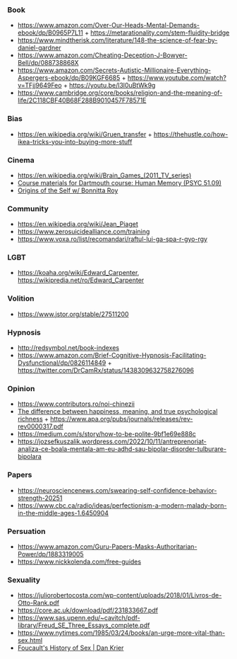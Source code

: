 ### Book

- https://www.amazon.com/Over-Our-Heads-Mental-Demands-ebook/dp/B0965P7L11 + https://metarationality.com/stem-fluidity-bridge
- https://www.mindtherisk.com/literature/148-the-science-of-fear-by-daniel-gardner
- https://www.amazon.com/Cheating-Deception-J-Bowyer-Bell/dp/088738868X
- https://www.amazon.com/Secrets-Autistic-Millionaire-Everything-Aspergers-ebook/dp/B09KGF6685 + https://www.youtube.com/watch?v=TFjj9649Feo + https://youtu.be/l3l0uBtWk9g
- https://www.cambridge.org/core/books/religion-and-the-meaning-of-life/2C118CBF40B68F288B9010457F78571E

### Bias

- https://en.wikipedia.org/wiki/Gruen_transfer + https://thehustle.co/how-ikea-tricks-you-into-buying-more-stuff

### Cinema

- https://en.wikipedia.org/wiki/Brain_Games_(2011_TV_series)
- [Course materials for Dartmouth course: Human Memory (PSYC 51.09)](https://github.com/ContextLab/human-memory)
- [Origins of the Self w/ Bonnitta Roy](https://www.youtube.com/playlist?list=PLoZ5e3aD_LuQoDMmjnQApeqDS00iMxHBz)


### Community

- https://en.wikipedia.org/wiki/Jean_Piaget
- https://www.zerosuicidealliance.com/training
- https://www.voxa.ro/list/recomandari/raftul-lui-ga-spa-r-gyo-rgy

### LGBT

- https://koaha.org/wiki/Edward_Carpenter, https://wikipredia.net/ro/Edward_Carpenter

### Volition

- https://www.jstor.org/stable/27511200

### Hypnosis

- http://redsymbol.net/book-indexes
- https://www.amazon.com/Brief-Cognitive-Hypnosis-Facilitating-Dysfunctional/dp/0826114849 + https://twitter.com/DrCamRx/status/1438309632758276096

### Opinion

- https://www.contributors.ro/noi-chinezii
- [The difference between happiness, meaning, and true psychological richness](https://twitter.com/Julian/status/1482506906102943745) + https://www.apa.org/pubs/journals/releases/rev-rev0000317.pdf
- https://medium.com/s/story/how-to-be-polite-9bf1e69e888c
- https://jozsefkuszalik.wordpress.com/2022/10/11/antreprenoriat-analiza-ce-boala-mentala-am-eu-adhd-sau-bipolar-disorder-tulburare-bipolara


### Papers

- https://neurosciencenews.com/swearing-self-confidence-behavior-strength-20251
- https://www.cbc.ca/radio/ideas/perfectionism-a-modern-malady-born-in-the-middle-ages-1.6450904

### Persuation

- https://www.amazon.com/Guru-Papers-Masks-Authoritarian-Power/dp/1883319005
- https://www.nickkolenda.com/free-guides

### Sexuality

- https://juliorobertocosta.com/wp-content/uploads/2018/01/Livros-de-Otto-Rank.pdf
- https://core.ac.uk/download/pdf/231833667.pdf
- https://www.sas.upenn.edu/~cavitch/pdf-library/Freud_SE_Three_Essays_complete.pdf
- https://www.nytimes.com/1985/03/24/books/an-urge-more-vital-than-sex.html
- [Foucault's History of Sex | Dan Krier](https://www.youtube.com/playlist?list=PLuHqxqWmJNcAuQ7QMMi5ItYnKJtYtNzaC)